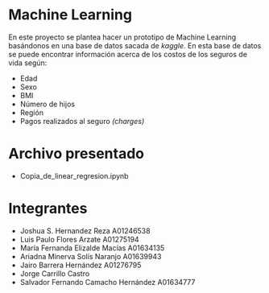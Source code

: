 # Machine Learning
En este proyecto se plantea hacer un prototipo de Machine Learning basándonos en una base de datos sacada de _kaggle_.
En esta base de datos se puede encontrar información acerca de los costos de los seguros de vida según:
- Edad 
- Sexo
- BMI 
- Número de hijos 
- Región 
- Pagos realizados al seguro _(charges)_

# Archivo presentado
- Copia_de_linear_regresion.ipynb

# Integrantes
- Joshua S. Hernandez Reza  A01246538
- Luis Paulo Flores Arzate  A01275194
- María Fernanda Elizalde Macías A01634135
- Ariadna Minerva Solís Naranjo A01639943
- Jairo Barrera Hernández A01276795
- Jorge Carrillo Castro
- Salvador Fernando Camacho Hernández A01634777

